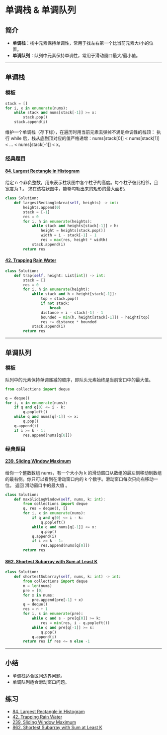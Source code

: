 # 单调栈 & 单调队列

## 简介

- **单调栈**：栈中元素保持单调性，常用于找左右第一个比当前元素大/小的位置。  
- **单调队列**：队列中元素保持单调性，常用于滑动窗口最大/最小值。

---

## 单调栈

### 模板

```python
stack = []
for i, x in enumerate(nums):
    while stack and nums[stack[-1]] >= x:
        stack.pop()
    stack.append(i)
```
维护一个单调栈（存下标），在遍历时用当前元素去弹掉不满足单调性的栈顶：
执行 while 后，栈从底到顶对应的值严格递增：nums[stack[0]] < nums[stack[1]] < ... < nums[stack[-1]] < x。
### 经典题目

#### [84. Largest Rectangle in Histogram](https://leetcode-cn.com/problems/largest-rectangle-in-histogram/)
给定 n 个非负整数，用来表示柱状图中各个柱子的高度。每个柱子彼此相邻，且宽度为 1 。
求在该柱状图中，能够勾勒出来的矩形的最大面积。

```python
class Solution:
    def largestRectangleArea(self, heights) -> int:
        heights.append(0)
        stack = [-1]
        res = 0
        for i, h in enumerate(heights):
            while stack and heights[stack[-1]] > h:
                height = heights[stack.pop()]
                width = i - stack[-1] - 1
                res = max(res, height * width)
            stack.append(i)
        return res
```

#### [42. Trapping Rain Water](https://leetcode-cn.com/problems/trapping-rain-water/)

```python
class Solution:
    def trap(self, height: List[int]) -> int:
        stack = []
        res = 0
        for i, h in enumerate(height):
            while stack and h > height[stack[-1]]:
                top = stack.pop()
                if not stack:
                    break
                distance = i - stack[-1] - 1
                bounded = min(h, height[stack[-1]]) - height[top]
                res += distance * bounded
            stack.append(i)
        return res
```

---

## 单调队列

### 模板
队列中的元素保持单调递减的顺序，即队头元素始终是当前窗口中的最大值。
```python
from collections import deque

q = deque()
for i, x in enumerate(nums):
    if q and q[0] <= i - k:
        q.popleft()
    while q and nums[q[-1]] <= x:
        q.pop()
    q.append(i)
    if i >= k - 1:
        res.append(nums[q[0]])
```

### 经典题目

#### [239. Sliding Window Maximum](https://leetcode-cn.com/problems/sliding-window-maximum/)

给你一个整数数组 nums，有一个大小为 k 的滑动窗口从数组的最左侧移动到数组的最右侧。你只可以看到在滑动窗口内的 k 个数字。滑动窗口每次只向右移动一位。
返回 滑动窗口中的最大值 。
```python
class Solution:
    def maxSlidingWindow(self, nums, k: int):
        from collections import deque
        q, res = deque(), []
        for i, x in enumerate(nums):
            if q and q[0] <= i - k:
                q.popleft()
            while q and nums[q[-1]] <= x:
                q.pop()
            q.append(i)
            if i >= k - 1:
                res.append(nums[q[0]])
        return res
```

#### [862. Shortest Subarray with Sum at Least K](https://leetcode-cn.com/problems/shortest-subarray-with-sum-at-least-k/)

```python
class Solution:
    def shortestSubarray(self, nums, k: int) -> int:
        from collections import deque
        n = len(nums)
        pre = [0]
        for x in nums:
            pre.append(pre[-1] + x)
        q = deque()
        res = n + 1
        for i, s in enumerate(pre):
            while q and s - pre[q[0]] >= k:
                res = min(res, i - q.popleft())
            while q and pre[q[-1]] >= s:
                q.pop()
            q.append(i)
        return res if res <= n else -1
```

---

## 小结

- 单调栈适合区间边界问题。  
- 单调队列适合滑动窗口问题。

## 练习

- [84. Largest Rectangle in Histogram](https://leetcode-cn.com/problems/largest-rectangle-in-histogram/)  
- [42. Trapping Rain Water](https://leetcode-cn.com/problems/trapping-rain-water/)  
- [239. Sliding Window Maximum](https://leetcode-cn.com/problems/sliding-window-maximum/)  
- [862. Shortest Subarray with Sum at Least K](https://leetcode-cn.com/problems/shortest-subarray-with-sum-at-least-k/)
